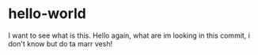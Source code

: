 # hello-world
I want to see what is this.
Hello again, what are im looking in this commit, i don't know but do ta marr vesh!
